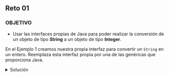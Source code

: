## Reto 01

### OBJETIVO
- Usar las interfaces propias de Java para poder realizar la conversión de un objeto de tipo **String** a un objeto de tipo **Integer**.

En el Ejemplo 1 creamos nuestra propia interfaz para convertir un `String` en un entero. Reemplaza esta interfaz propia por una de las genéricas que proporciona Java. 

<details>
  <summary>Solución</summary>

 1. Elimina la interfaz **StringToInteger**

 2. Abre la clase **Ejemplo1**
      
 3. Reemplaza el uso de **StringToInteger** por **Function<String, Integer>** y el método **convertir** por **apply** (el método de la interfaz *Function*).
 
  ![Cambio de interfaz](img/figura01.png)

 4. Vuelve a ejecutar la prueba.

<p>
Javaprovee de un amplio conjunto de interfaces funcionales de uso general lo que nos permite no tener que definir las propias constantemente.
</p>

<p>
Es recomendable familiarizarse con este catálogo para poder usarlo cuando sea necesario.
</p>


</details>
